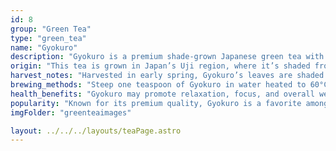 ```yaml
---
id: 8
group: "Green Tea"
type: "green_tea"
name: "Gyokuro"
description: "Gyokuro is a premium shade-grown Japanese green tea with a rich, sweet flavor and smooth texture."
origin: "This tea is grown in Japan’s Uji region, where it’s shaded from sunlight to enhance its natural sweetness."
harvest_notes: "Harvested in early spring, Gyokuro’s leaves are shaded for up to three weeks to produce a rich, umami flavor."
brewing_methods: "Steep one teaspoon of Gyokuro in water heated to 60°C (140°F) for 2-3 minutes for a sweet, smooth infusion."
health_benefits: "Gyokuro may promote relaxation, focus, and overall well-being."
popularity: "Known for its premium quality, Gyokuro is a favorite among tea connoisseurs who appreciate its complexity and rich taste."
imgFolder: "greenteaimages"

layout: ../../../layouts/teaPage.astro
---
```


